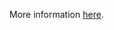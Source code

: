 More information [here](https://docs.prismacloud.io/en/enterprise-edition/policy-reference/google-cloud-policies/logging-policies-1/bc-google-cloud-111).
